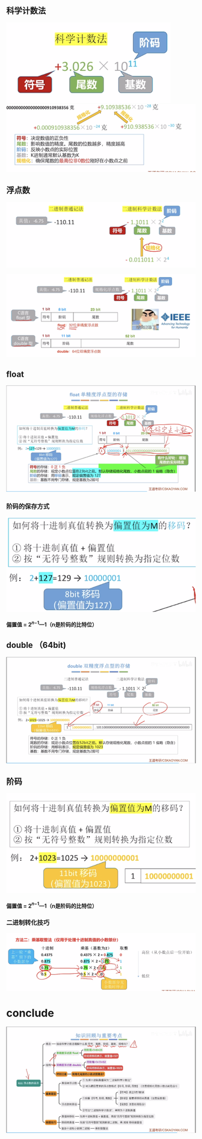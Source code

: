 

## 科学计数法
![输入图片说明](/imgs/2025-08-04/6woiaIutcc4PygFo.png)
![输入图片说明](/imgs/2025-08-04/aaLaqsduDRBOnaU5.png)

## 浮点数
![输入图片说明](/imgs/2025-08-04/nj7aXfGvoSRZYFn6.png)

![输入图片说明](/imgs/2025-08-04/RqnxalD6WRL4I05z.png)
## float
![输入图片说明](/imgs/2025-08-04/54VkyqpFNS8sMgJH.png)
### 阶码的保存方式
![输入图片说明](/imgs/2025-08-04/yKdUAhONGsLGaWmp.png)
#### 偏置值	=	2$^n$$^-$$^1$—1（n是阶码的比特位）

## double （64bit)
![输入图片说明](/imgs/2025-08-04/2xXggVSccur8t9uk.png)
## 阶码
![输入图片说明](/imgs/2025-08-04/6x1GRyG4qtHsxm4t.png)
#### 偏置值	=	2$^n$$^-$$^1$—1（n是阶码的比特位）

### 二进制转化技巧
![输入图片说明](/imgs/2025-08-04/CNrduMJ53Sjhx7eE.png)

# conclude
![输入图片说明](/imgs/2025-08-04/ipMuUDNC8q5OXNxn.png)
<!--stackedit_data:
eyJoaXN0b3J5IjpbMTkwNzE4OTkxNl19
-->